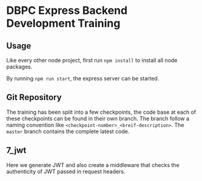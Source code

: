 # DBPC Express Backend Development Training

## Usage
Like every other node project, first run `npm install` to install all node packages.

By running `npm run start`, the express server can be started.

## Git Repository
The training has been split into a few checkpoints, the code base at each of these checkpoints can be found in their own branch. The branch follow a naming convention like `<checkpoint-number>_<breif-description>`. The `master` branch contains the complete latest code.

## 7_jwt
Here we generate JWT and also create a middleware that checks the authenticity of JWT passed in request headers.